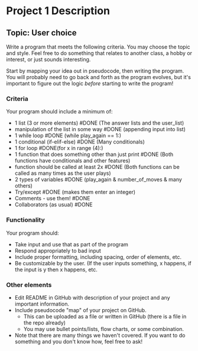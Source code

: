 # Project 1 Description
## Topic: User choice

Write a program that meets the following criteria. You may choose the topic and style. Feel free to do something that relates to another class, a hobby or interest, or just sounds interesting.

Start by mapping your idea out in pseudocode, then writing the program. You will probably need to go back and forth as the program evolves, but it's important to figure out the logic *before* starting to write the program!

### Criteria
Your program should include a minimum of: 
* 1 list (3 or more elements)                                     #DONE (The answer lists and the user_list)
* manipulation of the list in some way                            #DONE (appending input into list)
* 1 while loop                                                    #DONE (while play_again == 1:)
* 1 conditional (if-elif-else)                                    #DONE (Many conditionals)
* 1 for loop                                                      #DONE(for x in range (4):)
* 1 function that does something other than just print            #DONE (Both functions have conditionals and other features)
* function should be called at least 2x                           #DONE (Both functions can be called as many times as the user plays)
* 2 types of variables                                            #DONE (play_again & number_of_moves & many others)
* Try/except                                                      #DONE (makes them enter an integer)
* Comments - use them!                                            #DONE
* Collaborators (as usual)                                        #DONE

### Functionality
Your program should:
* Take input and use that as part of the program
* Respond appropriately to bad input
* Include proper formatting, including spacing, order of elements, etc.
* Be customizable by the user. (If the user inputs something, x happens, if the input is y then x happens, etc.

### Other elements
* Edit README in GitHub with description of your project and any important information.
* Include pseudocode "map" of your project on GitHub.
  * This can be uploaded as a file or written in GitHub (there is a file in the repo already)
  * You may use bullet points/lists, flow charts, or some combination. 
* Note that there are many things we haven't covered. If you want to do something and you don't know how, feel free to ask!
